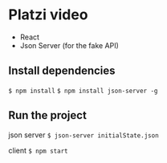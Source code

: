 # Platzi video

- React
- Json Server (for the fake API)

## Install dependencies

`$ npm install`
`$ npm install json-server -g`

## Run the project

json server
`$ json-server initialState.json`

client
`$ npm start`